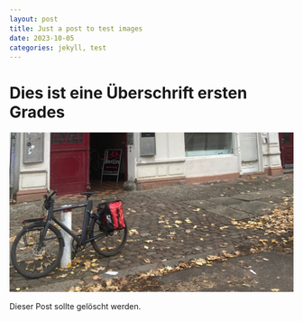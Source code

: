 ```yaml
---
layout: post
title: Just a post to test images
date: 2023-10-05
categories: jekyll, test
---
```

# Dies ist eine Überschrift ersten Grades

![Nur ein Test Bild](<../_assets/cwb_PublicationCover - 1.jpeg>)

Dieser Post sollte gelöscht werden.
